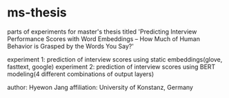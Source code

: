 # ms-thesis

parts of experiments for master's thesis titled 'Predicting Interview Performance Scores with Word Embeddings – How Much of Human Behavior is Grasped by the Words You Say?'

experiment 1: prediction of interview scores using static embeddings(glove, fasttext, google)
experiment 2: prediction of interview scores using BERT modeling(4 different combinations of output layers)

author: Hyewon Jang
affiliation: University of Konstanz, Germany
